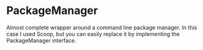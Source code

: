 # PackageManager

Almost complete wrapper around a command line package manager. In this case I used Scoop, but you can easily replace it by implementing the PackageManager interface.
